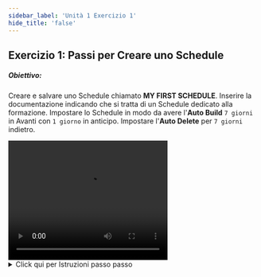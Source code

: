 ```yaml
---
sidebar_label: 'Unità 1 Exercizio 1'
hide_title: 'false'
---
```


## Exercizio 1: Passi per Creare uno Schedule
 
##### Obiettivo:

Creare e salvare uno Schedule chiamato **MY FIRST SCHEDULE**. Inserire la documentazione indicando che si tratta di un Schedule dedicato alla formazione. Impostare lo Schedule in modo da avere l'**Auto Build** ```7 giorni``` in Avanti con ```1 giorno``` in anticipo. Impostare l'**Auto Delete** per ```7 giorni``` indietro.

<div>
<video width="320" height="240" controls>
  <source src="videobasic/U1E1.mp4" type="video/mp4"></source>
Your browser does not support the video tag.
</video>
</div>

<details>

<summary>Click qui per Istruzioni passo passo</summary>

Passi per Creare uno Schedule

1. Nel Tab **Administration** fare Doppio-Click su **Schedule Master**.
2. Click sul pulsante Add nella Barra Strumenti della **Schedule Master**.
3. Nella casella di testo Name, inserire **My First Schedule**.
4. Nella casella di testo Documentation, inserire **This is a training Schedule**.
5. Nello **Schedule Properties > Build frame**, Impostare il checkbox **Auto Build**.
6. Impostare ```7``` nalla casella di testo "number of days in advance for **Auto Build**."
7. Impostare ```1``` nalla casella di testo "number of days to **Auto Build**."
8. Nello **Schedule Properties > Build frame**, Impostare il checkbox **Auto Delete**.
9. Impostare ```7``` nalla casella di testo "number of days to **Auto Delete**".
10. Click nel pulsante Save nella Barra Strumenti della **Schedule Master**.
11. Chiudere il tab **Schedule Master**.  

</details>

